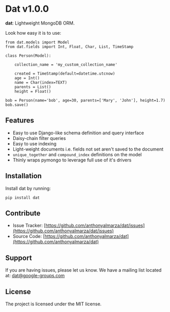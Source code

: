 # Dat v1.0.0

**dat**: Lightweight MongoDB ORM.

Look how easy it is to use:

    from dat.models import Model
    from dat.fields import Int, Float, Char, List, TimeStamp

    class Person(Model):

        collection_name = 'my_custom_collection_name'

        created = TimeStamp(default=datetime.utcnow)
        age = Int()
        name = Char(index=TEXT)
        parents = List()
        height = Float()

    bob = Person(name='bob', age=30, parents=['Mary', 'John'], height=1.7)
    bob.save()

## Features

- Easy to use Django-like schema definition and query interface
- Daisy-chain filter queries
- Easy to use indexing
- Light-weight documents i.e. fields not set aren't saved to the document
- `unique_together` and `compound_index` definitions on the model
- Thinly wraps pymongo to leverage full use of it's drivers

## Installation

Install dat by running:

    pip install dat

## Contribute

- Issue Tracker: [https://github.com/anthonyalmarza/dat/issues](https://github.com/anthonyalmarza/dat/issues)
- Source Code: [https://github.com/anthonyalmarza/dat](https://github.com/anthonyalmarza/dat)

## Support

If you are having issues, please let us know.
We have a mailing list located at: dat@google-groups.com

## License

The project is licensed under the MIT license.

